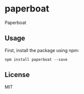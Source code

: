 # paperboat

Paperboat

## Usage

First, install the package using npm:

    npm install paperboat --save

## License

MIT